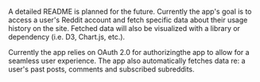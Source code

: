 A detailed README is planned for the future. Currently the app's goal is to access a user's Reddit account and fetch specific data about their usage history on the site. Fetched data will also be visualized with a library or dependency (i.e. D3, Chart.js, etc.). 

Currently the app relies on OAuth 2.0 for authorizingthe app to allow for a seamless user experience. The app also automatically fetches data re: a user's past posts, comments and subscribed subreddits.
